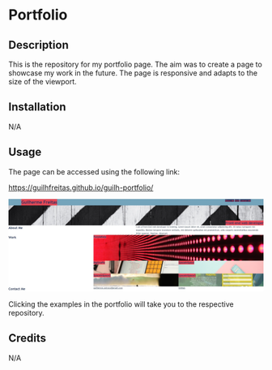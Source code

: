 # Portfolio

## Description

This is the repository for my portfolio page. The aim was to create a page to showcase my work in the future. The page is responsive and adapts to the size of the viewport.

## Installation

N/A

## Usage

The page can be accessed using the following link:

https://guilhfreitas.github.io/guilh-portfolio/

![A screenshot of the page](assets/images/screenshot.jpg)

Clicking the examples in the portfolio will take you to the respective repository.

## Credits

N/A
